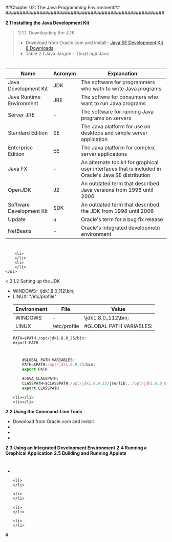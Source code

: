 ##Chapter 02: The Java Programming Environment##
########################################################

**2.1 Installing the Java Development Kit**
> 2.1.1. Downloading the JDK
    <ul>
        <li>Download from Oracle.com and install:: 
        [Java SE Development Kit 8 Downloads](http://www.oracle.com/technetwork/java/javase/downloads/jdk8-downloads-2133151.html) 
        </li>
        <li>Table 2.1 Java Jargon - Thuật ngữ Java </li>

#
Name | Acronym | Explanation
--- | --- | ---
Java Development Kit | JDK | The software for programmers who watn to write Java programs
Java Runtime Environment | JRE | The softwre for consumers who want to run Java programs
Server JRE | - | The software for running Java programs on servers
Standard Edition | SE | The Java platform for use on desktops and simple server application
Enterprise Edition | EE | The Java platform for complex server applications
Java FX | - | An alternate toolkit for graphical user interfaces that is included in Oracle's Java SE distribution
OpenJDK | J2 | An outdated term that described Java versions from 1998 until 2006
Software Development Kit | SDK | An outdated term that described the JDK from 1998 until 2006
Update | u | Oracle's term for a bug fix release
NetBeans | - | Oracle's integrated developmetn environment
#
        <li>
        </li>
        <li>
        </li>
    </ul>
    
    
< 2.1.2 Setting up the JDK
<ul>
    <li>WINDOWS:: \jdk1.8.0_112\bin;</li>
    <li>LINUX: "/etc/profile"
    
Environment | File | Value
--- | --- | ---
WINDOWS | - | \jdk1.8.0_112\bin;
LINUX | /etc/profile | #GLOBAL PATH VARIABLES:
    PATH=$PATH:/opt/jdk1.8.0_25/bin:
    export PATH


</li>


#
```javascript
    #GLOBAL PATH VARIABLES:
    PATH=$PATH:/opt/jdk1.8.0_25/bin:
    export PATH

    #JAVA CLASSPATH:
    CLASSPATH=$CLASSPATH:/opt/jdk1.8.0_25/jre/lib:.:/opt/jdk1.8.0_65/jre/lib/ext
    export CLASSPATH
```



    <li></li>
    <li></li>
</ul>



**2.2 Using the Command-Line Tools**
<ul>
<li>Download from Oracle.com and install</li>
<li></li>
<li></li>
<li></li>
</ul>

**2.3 Using an Integrated Development Environment**
**2.4 Running a Graphical Application**
**2.5 Building and Running Applets**





#
<ul>
    <li>
    </li>

    <li>
    </li>

    <li>
    </li>

    <li>
    </li>

    <li>
    </li>
</ul>
#
